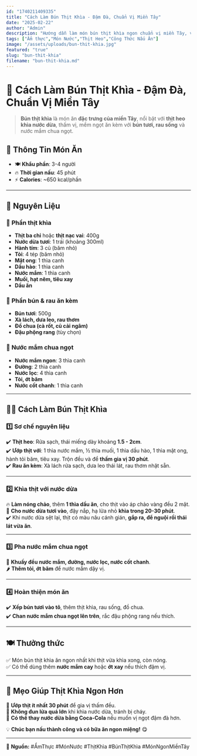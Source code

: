 ```yaml
---
id: "1740211409335"
title: "Cách Làm Bún Thịt Khìa - Đậm Đà, Chuẩn Vị Miền Tây"
date: "2025-02-22"
author: "Admin"
description: "Hướng dẫn làm món bún thịt khìa ngon chuẩn vị miền Tây, với thịt mềm, đậm đà ăn kèm nước chấm chua ngọt."
tags: ["Ẩm thực","Món Nước","Thịt Heo","Công Thức Nấu Ăn"]
image: "/assets/uploads/bun-thit-khia.jpg"
featured: "true"
slug: "bun-thit-khia"
filename: "bun-thit-khia.md"
---
```

# 🍜 Cách Làm Bún Thịt Khìa - Đậm Đà, Chuẩn Vị Miền Tây  

>**Bún thịt khìa** là món ăn **đặc trưng của miền Tây**, nổi bật với **thịt heo khìa nước dừa**, thấm vị, mềm ngọt ăn kèm với **bún tươi, rau sống** và nước mắm chua ngọt.  


## 📝 **Thông Tin Món Ăn**  
- 🍽 **Khẩu phần**: 3-4 người  
- 🔥 **Thời gian nấu**: 45 phút  
- ⚡ **Calories**: ~650 kcal/phần  

---

## 🛒 **Nguyên Liệu**  
### 🥩 **Phần thịt khìa**  
- **Thịt ba chỉ** hoặc **thịt nạc vai**: 400g  
- **Nước dừa tươi**: 1 trái (khoảng 300ml)  
- **Hành tím**: 3 củ (băm nhỏ)  
- **Tỏi**: 4 tép (băm nhỏ)  
- **Mật ong**: 1 thìa canh  
- **Dầu hào**: 1 thìa canh  
- **Nước mắm**: 1 thìa canh  
- **Muối, hạt nêm, tiêu xay**  
- **Dầu ăn**  

### 🍜 **Phần bún & rau ăn kèm**  
- **Bún tươi**: 500g  
- **Xà lách, dưa leo, rau thơm**  
- **Đồ chua (cà rốt, củ cải ngâm)**  
- **Đậu phộng rang** (tùy chọn)  

### 🥢 **Nước mắm chua ngọt**  
- **Nước mắm ngon**: 3 thìa canh  
- **Đường**: 2 thìa canh  
- **Nước lọc**: 4 thìa canh  
- **Tỏi, ớt băm**  
- **Nước cốt chanh**: 1 thìa canh  

---

## 👩‍🍳 **Cách Làm Bún Thịt Khìa**  

### 1️⃣ **Sơ chế nguyên liệu**  
✔️ **Thịt heo**: Rửa sạch, thái miếng dày khoảng **1.5 - 2cm**.  
✔️ **Ướp thịt với**: 1 thìa nước mắm, ½ thìa muối, 1 thìa dầu hào, 1 thìa mật ong, hành tỏi băm, tiêu xay. Trộn đều và để **thấm gia vị 30 phút**.  
✔️ **Rau ăn kèm**: Xà lách rửa sạch, dưa leo thái lát, rau thơm nhặt sẵn.  

---

### 2️⃣ **Khìa thịt với nước dừa**  
🔥 **Làm nóng chảo**, thêm **1 thìa dầu ăn**, cho thịt vào áp chảo vàng đều 2 mặt.  
🥥 **Cho nước dừa tươi vào**, đậy nắp, hạ lửa nhỏ **khìa trong 20-30 phút**.  
✔️ Khi nước dừa sệt lại, thịt có màu nâu cánh gián, **gắp ra, để nguội rồi thái lát vừa ăn**.  

---

### 3️⃣ **Pha nước mắm chua ngọt**  
🥄 **Khuấy đều nước mắm, đường, nước lọc, nước cốt chanh**.  
🌶️ **Thêm tỏi, ớt băm** để nước mắm dậy vị.  

---

### 4️⃣ **Hoàn thiện món ăn**  
✔️ **Xếp bún tươi vào tô**, thêm thịt khìa, rau sống, đồ chua.  
✔️ **Chan nước mắm chua ngọt lên trên**, rắc đậu phộng rang nếu thích.  

---

## 🍽️ **Thưởng thức**  
✅ Món bún thịt khìa ăn ngon nhất khi thịt vừa khìa xong, còn nóng.  
✅ Có thể dùng thêm **nước mắm cay** hoặc **ớt xay** nếu thích đậm vị.  

---

## 📌 **Mẹo Giúp Thịt Khìa Ngon Hơn**  
🔹 **Ướp thịt ít nhất 30 phút** để gia vị thấm đều.  
🔹 **Không đun lửa quá lớn** khi khìa nước dừa, tránh bị cháy.  
🔹 **Có thể thay nước dừa bằng Coca-Cola** nếu muốn vị ngọt đậm đà hơn.  

💡 **Chúc bạn nấu thành công và có bữa ăn ngon miệng!** 😋  

---

📌 **Nguồn:** #ẨmThực #MónNước #ThịtKhìa #BúnThịtKhìa #MónNgonMiềnTây